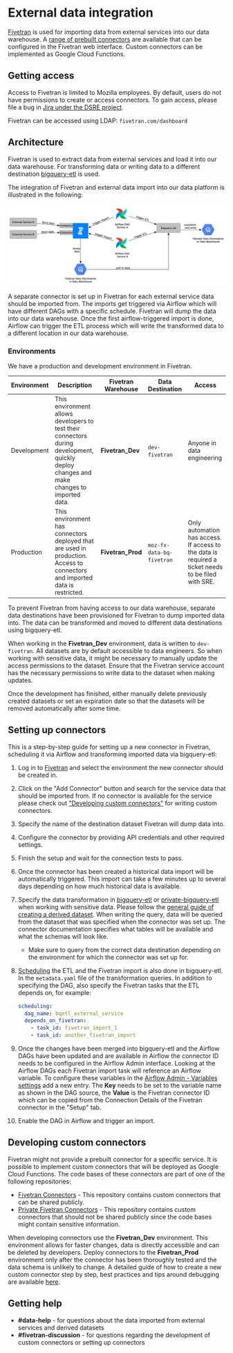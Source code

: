 # External data integration

[Fivetran](https://www.fivetran.com/) is used for importing data from external services into our data warehouse. A [range of prebuilt connectors](https://www.fivetran.com/connectors) are available that can be configured in the Fivetran web interface. Custom connectors can be implemented as Google Cloud Functions.

## Getting access

Access to Fivetran is limited to Mozilla employees. By default, users do not have permissions to create or access connectors. To gain access, please file a bug in [Jira under the DSRE project](https://mozilla-hub.atlassian.net/jira/software/c/projects/DSRE/issues/).

Fivetran can be accessed using LDAP: `fivetran.com/dashboard`

## Architecture

Fivetran is used to extract data from external services and load it into our data warehouse. For transforming data or writing data to a different destination [bigquery-etl](https://github.com/mozilla/bigquery-etl) is used.

The integration of Fivetran and external data import into our data platform is illustrated in the following:

![](../assets/fivetran_architecture.png)

A separate connector is set up in Fivetran for each external service data should be imported from. The imports get triggered via Airflow which will have different DAGs with a specific schedule. Fivetran will dump the data into our data warehouse. Once the first airflow-triggered import is done, Airflow can trigger the ETL process which will write the transformed data to a different location in our data warehouse.

### Environments

We have a production and development environment in Fivetran.

| Environment | Description                                                                                                                               | Fivetran Warehouse | Data Destination          | Access                                                                                             |
| ----------- | ----------------------------------------------------------------------------------------------------------------------------------------- | ------------------ | ------------------------- | -------------------------------------------------------------------------------------------------- |
| Development | This environment allows developers to test their connectors during development, quickly deploy changes and make changes to imported data. | **Fivetran_Dev**   | `dev-fivetran`            | Anyone in data engineering                                                                         |
| Production  | This environment has connectors deployed that are used in production. Access to connectors and imported data is restricted.               | **Fivetran_Prod**  | `moz-fx-data-bq-fivetran` | Only automation has access. If access to the data is required a ticket needs to be filed with SRE. |

To prevent Fivetran from having access to our data warehouse, separate data destinations have been provisioned for Fivetran to dump imported data into. The data can be transformed and moved to different data destinations using bigquery-etl.

When working in the **Fivetran_Dev** environment, data is written to `dev-fivetran`. All datasets are by default accessible to data engineers. So when working with sensitive data, it might be necessary to manually update the access permissions to the dataset. Ensure that the Fivetran service account has the necessary permissions to write data to the dataset when making updates.

Once the development has finished, either manually delete previously created datasets or set an expiration date so that the datasets will be removed automatically after some time.

## Setting up connectors

This is a step-by-step guide for setting up a new connector in Fivetran, scheduling it via Airflow and transforming imported data via bigquery-etl:

1. Log in to [Fivetran](https://fivetran.com) and select the environment the new connector should be created in.
1. Click on the "Add Connector" button and search for the service data that should be imported from. If no connector is available for the service please check out ["Developing custom connectors"](#developing-custom-connectors) for writing custom connectors.
1. Specify the name of the destination dataset Fivetran will dump data into.
1. Configure the connector by providing API credentials and other required settings.
1. Finish the setup and wait for the connection tests to pass.
1. Once the connector has been created a historical data import will be automatically triggered. This import can take a few minutes up to several days depending on how much historical data is available.
1. Specify the data transformation in [bigquery-etl](https://github.com/mozilla/bigquery-etl) or [private-bigquery-etl](https://github.com/mozilla/private-bigquery-etl) when working with sensitive data. Please follow the [general guide of creating a derived dataset](https://mozilla.github.io/bigquery-etl/cookbooks/creating_a_derived_dataset/). When writing the query, data will be queried from the dataset that was specified when the connector was set up. The connector documentation specifies what tables will be available and what the schemas will look like.
   - Make sure to query from the correct data destination depending on the environment for which the connector was set up for.
1. [Scheduling](https://github.com/mozilla/bigquery-etl/blob/main/docs/reference/scheduling.md) the ETL and the Fivetran import is also done in bigquery-etl. In the `metadata.yaml` file of the transformation queries. In addition to specifying the DAG, also specify the Fivetran tasks that the ETL depends on, for example:

   ```yaml
   scheduling:
     dag_name: bqetl_external_service
     depends_on_fivetran:
       - task_id: fivetran_import_1
       - task_id: another_fivetran_import
   ```

1. Once the changes have been merged into bigquery-etl and the Airflow DAGs have been updated and are available in Airflow the connector ID needs to be configured in the Airflow Admin interface. Looking at the Airflow DAGs each Fivetran import task will reference an Airflow variable. To configure these variables in the [Airflow Admin - Variables settings](https://workflow.telemetry.mozilla.org/variable/list/) add a new entry. The **Key** needs to be set to the variable name as shown in the DAG source, the **Value** is the Fivetran connector ID which can be copied from the Connection Details of the Fivetran connector in the "Setup" tab.
1. Enable the DAG in Airflow and trigger an import.

## Developing custom connectors

Fivetran might not provide a prebuilt connector for a specific service. It is possible to implement custom connectors that will be deployed as Google Cloud Functions. The code bases of these connectors are part of one of the following repositories:

- [Fivetran Connectors](https://github.com/mozilla/fivetran-connectors) - This repository contains custom connectors that can be shared publicly.
- [Private Fivetran Connectors](https://github.com/mozilla/private-fivetran-connectors) - This repository contains custom connectors that should not be shared publicly since the code bases might contain sensitive information.

When developing connectors use the **Fivetran_Dev** environment. This environment allows for faster changes, data is directly accessible and can be deleted by developers.
Deploy connectors to the **Fivetran_Prod** environment only after the connector has been thoroughly tested and the data schema is unlikely to change.
A detailed guide of how to create a new custom connector step by step, best practices and tips around debugging are available [here](https://github.com/mozilla/fivetran-connectors#development).

## Getting help

- **#data-help** - for questions about the data imported from external services and derived datasets
- **#fivetran-discussion** - for questions regarding the development of custom connectors or setting up connectors
